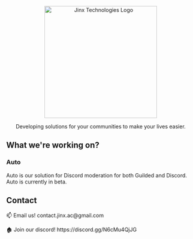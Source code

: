 <p align="center">
  <img width="300px" src="https://media.discordapp.net/attachments/1160596998307717231/1160597050270949426/JINXwhite.png?ex=653e77bb&is=652c02bb&hm=3e3687d468ade16540cf39bf0e88cccf2f5d249557b6e5f8850ebad9939897d6&=&width=671&height=671" alt="Jinx Technologies Logo">
</p>
<p align="center">
  Developing solutions for your communities to make your lives easier.
</p>

<h2 align="left">What we're working on?</h2>

<h3 align="left">Auto</h3>
<p align="left">
  Auto is our solution for Discord moderation for both Guilded and Discord. Auto is currently in beta.
</p>

<h2 align="left">Contact</h2>
<p align="left">
  📫 Email us! contact.jinx.ac@gmail.com
</p>
<p align="left">
  🏚️ Join our discord! https://discord.gg/N6cMu4QjJG
</p>
